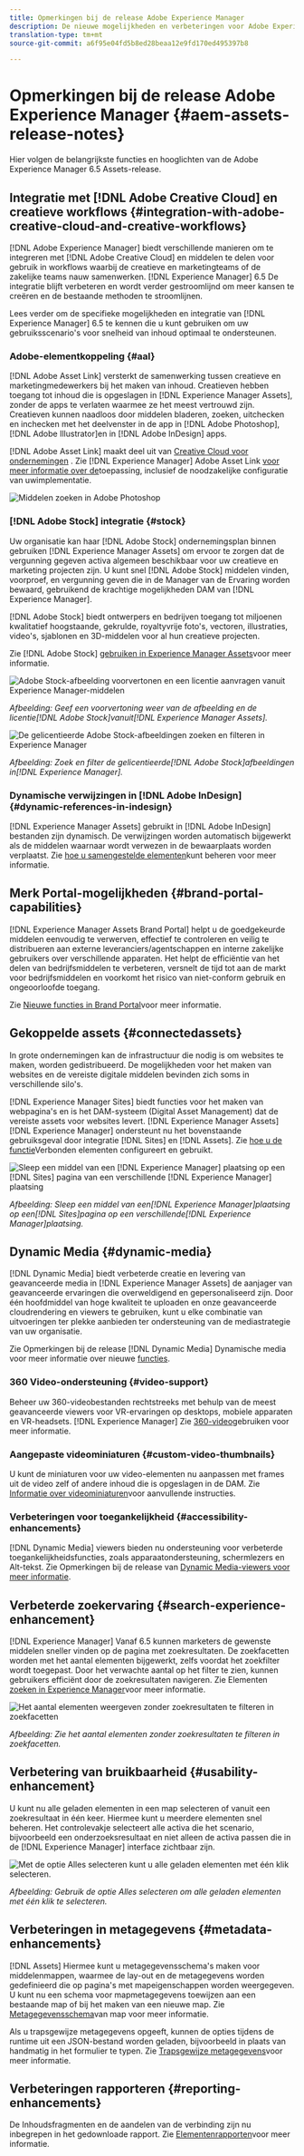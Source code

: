 ```yaml
---
title: Opmerkingen bij de release Adobe Experience Manager
description: De nieuwe mogelijkheden en verbeteringen voor Adobe Experience Manager 6.5-middelen.
translation-type: tm+mt
source-git-commit: a6f95e04fd5b8ed28beaa12e9fd170ed495397b8

---
```



# Opmerkingen bij de release Adobe Experience Manager {#aem-assets-release-notes}

Hier volgen de belangrijkste functies en hooglichten van de Adobe Experience Manager 6.5 Assets-release.

## Integratie met [!DNL Adobe Creative Cloud] en creatieve workflows {#integration-with-adobe-creative-cloud-and-creative-workflows}

[!DNL Adobe Experience Manager] biedt verschillende manieren om te integreren met [!DNL Adobe Creative Cloud] en middelen te delen voor gebruik in workflows waarbij de creatieve en marketingteams of de zakelijke teams nauw samenwerken. [!DNL Experience Manager] 6.5 De integratie blijft verbeteren en wordt verder gestroomlijnd om meer kansen te creëren en de bestaande methoden te stroomlijnen.

Lees verder om de specifieke mogelijkheden en integratie van [!DNL Experience Manager] 6.5 te kennen die u kunt gebruiken om uw gebruiksscenario&#39;s voor snelheid van inhoud optimaal te ondersteunen.

### Adobe-elementkoppeling {#aal}

[!DNL Adobe Asset Link] versterkt de samenwerking tussen creatieve en marketingmedewerkers bij het maken van inhoud. Creatieven hebben toegang tot inhoud die is opgeslagen in [!DNL Experience Manager Assets], zonder de apps te verlaten waarmee ze het meest vertrouwd zijn. Creatieven kunnen naadloos door middelen bladeren, zoeken, uitchecken en inchecken met het deelvenster in de app in [!DNL Adobe Photoshop], [!DNL Adobe Illustrator]en in [!DNL Adobe InDesign] apps.

[!DNL Adobe Asset Link] maakt deel uit van [Creative Cloud voor ondernemingen](https://www.adobe.com/creativecloud/business/enterprise.html) . Zie [!DNL Experience Manager] Adobe Asset Link [voor meer informatie over de](https://helpx.adobe.com/enterprise/using/adobe-asset-link.html)toepassing, inclusief de noodzakelijke configuratie van uwimplementatie.

![Middelen zoeken in Adobe Photoshop](assets/asset_search_photoshop.png)

### [!DNL Adobe Stock] integratie {#stock}

Uw organisatie kan haar [!DNL Adobe Stock] ondernemingsplan binnen gebruiken [!DNL Experience Manager Assets] om ervoor te zorgen dat de vergunning gegeven activa algemeen beschikbaar voor uw creatieve en marketing projecten zijn. U kunt snel [!DNL Adobe Stock] middelen vinden, voorproef, en vergunning geven die in de Manager van de Ervaring worden bewaard, gebruikend de krachtige mogelijkheden DAM van [!DNL Experience Manager].

[!DNL Adobe Stock] biedt ontwerpers en bedrijven toegang tot miljoenen kwalitatief hoogstaande, gekrulde, royaltyvrije foto&#39;s, vectoren, illustraties, video&#39;s, sjablonen en 3D-middelen voor al hun creatieve projecten.

Zie [!DNL Adobe Stock] [gebruiken in Experience Manager Assets](/help/assets/aem-assets-adobe-stock.md)voor meer informatie.

![Adobe Stock-afbeelding voorvertonen en een licentie aanvragen vanuit Experience Manager-middelen](assets/stock_image_preview_license_options.png)

*Afbeelding: Geef een voorvertoning weer van de afbeelding en de licentie[!DNL Adobe Stock]vanuit[!DNL Experience Manager Assets].*

![De gelicentieerde Adobe Stock-afbeeldingen zoeken en filteren in Experience Manager](assets/aem-search-filters2.jpg)

*Afbeelding: Zoek en filter de gelicentieerde[!DNL Adobe Stock]afbeeldingen in[!DNL Experience Manager].*

### Dynamische verwijzingen in [!DNL Adobe InDesign]{#dynamic-references-in-indesign}

[!DNL Experience Manager Assets] gebruikt in [!DNL Adobe InDesign] bestanden zijn dynamisch. De verwijzingen worden automatisch bijgewerkt als de middelen waarnaar wordt verwezen in de bewaarplaats worden verplaatst. Zie [hoe u samengestelde elementen](/help/assets/managing-linked-subassets.md)kunt beheren voor meer informatie.

## Merk Portal-mogelijkheden {#brand-portal-capabilities}

[!DNL Experience Manager Assets Brand Portal] helpt u de goedgekeurde middelen eenvoudig te verwerven, effectief te controleren en veilig te distribueren aan externe leveranciers/agentschappen en interne zakelijke gebruikers over verschillende apparaten. Het helpt de efficiëntie van het delen van bedrijfsmiddelen te verbeteren, versnelt de tijd tot aan de markt voor bedrijfsmiddelen en voorkomt het risico van niet-conform gebruik en ongeoorloofde toegang.

Zie [Nieuwe functies in Brand Portal](https://helpx.adobe.com/experience-manager/brand-portal/using/whats-new.html)voor meer informatie.

## Gekoppelde assets {#connectedassets}

In grote ondernemingen kan de infrastructuur die nodig is om websites te maken, worden gedistribueerd. De mogelijkheden voor het maken van websites en de vereiste digitale middelen bevinden zich soms in verschillende silo&#39;s.

[!DNL Experience Manager Sites] biedt functies voor het maken van webpagina&#39;s en is het DAM-systeem (Digital Asset Management) dat de vereiste assets voor websites levert. [!DNL Experience Manager Assets] [!DNL Experience Manager] ondersteunt nu het bovenstaande gebruiksgeval door integratie [!DNL Sites] en [!DNL Assets]. Zie [hoe u de functie](/help/assets/use-assets-across-connected-assets-instances.md)Verbonden elementen configureert en gebruikt.

![Sleep een middel van een [!DNL Experience Manager] plaatsing op een [!DNL Sites] pagina van een verschillende [!DNL Experience Manager] plaatsing](assets/connected-assets-drag-and-drop-only.gif)

*Afbeelding: Sleep een middel van een[!DNL Experience Manager]plaatsing op een[!DNL Sites]pagina op een verschillende[!DNL Experience Manager]plaatsing.*

##  Dynamic Media {#dynamic-media}

[!DNL Dynamic Media] biedt verbeterde creatie en levering van geavanceerde media in [!DNL Experience Manager Assets] de aanjager van geavanceerde ervaringen die overweldigend en gepersonaliseerd zijn. Door één hoofdmiddel van hoge kwaliteit te uploaden en onze geavanceerde cloudrendering en viewers te gebruiken, kunt u elke combinatie van uitvoeringen ter plekke aanbieden ter ondersteuning van de mediastrategie van uw organisatie.

Zie Opmerkingen bij de release [!DNL Dynamic Media] Dynamische media voor meer informatie over nieuwe [functies](https://docs.adobe.com/content/help/en/dynamic-media-developer-resources/release-notes/s7rn2017.html).

### 360 Video-ondersteuning {#video-support}

Beheer uw 360-videobestanden rechtstreeks met behulp van de meest geavanceerde viewers voor VR-ervaringen op desktops, mobiele apparaten en VR-headsets. [!DNL Experience Manager] Zie [360-video](/help/assets/360-video.md)gebruiken voor meer informatie.

### Aangepaste videominiaturen {#custom-video-thumbnails}

U kunt de miniaturen voor uw video-elementen nu aanpassen met frames uit de video zelf of andere inhoud die is opgeslagen in de DAM. Zie [Informatie over videominiaturen](/help/assets/video.md#about-video-thumbnails-in-dynamic-media-scene-mode)voor aanvullende instructies.

### Verbeteringen voor toegankelijkheid {#accessibility-enhancements}

[!DNL Dynamic Media] viewers bieden nu ondersteuning voor verbeterde toegankelijkheidsfuncties, zoals apparaatondersteuning, schermlezers en Alt-tekst. Zie Opmerkingen bij de release van [Dynamic Media-viewers voor meer informatie](https://docs.adobe.com/content/help/en/dynamic-media-developer-resources/library/home.html).

## Verbeterde zoekervaring {#search-experience-enhancement}

[!DNL Experience Manager] Vanaf 6.5 kunnen marketers de gewenste middelen sneller vinden op de pagina met zoekresultaten. De zoekfacetten worden met het aantal elementen bijgewerkt, zelfs voordat het zoekfilter wordt toegepast. Door het verwachte aantal op het filter te zien, kunnen gebruikers efficiënt door de zoekresultaten navigeren. Zie Elementen [zoeken in Experience Manager](../assets/search-assets.md)voor meer informatie.

![Het aantal elementen weergeven zonder zoekresultaten te filteren in zoekfacetten](/help/assets/assets/asset_search_results_in_facets_filters.png)

*Afbeelding: Zie het aantal elementen zonder zoekresultaten te filteren in zoekfacetten.*

## Verbetering van bruikbaarheid {#usability-enhancement}

U kunt nu alle geladen elementen in een map selecteren of vanuit een zoekresultaat in één keer. Hiermee kunt u meerdere elementen snel beheren. Het controlevakje selecteert alle activa die het scenario, bijvoorbeeld een onderzoeksresultaat en niet alleen de activa passen die in de [!DNL Experience Manager] interface zichtbaar zijn.

![Met de optie Alles selecteren kunt u alle geladen elementen met één klik selecteren.](assets/select-all-in-aem-assets.gif)

*Afbeelding: Gebruik de optie Alles selecteren om alle geladen elementen met één klik te selecteren.*

## Verbeteringen in metagegevens {#metadata-enhancements}

[!DNL Assets] Hiermee kunt u metagegevensschema&#39;s maken voor middelenmappen, waarmee de lay-out en de metagegevens worden gedefinieerd die op pagina&#39;s met mapeigenschappen worden weergegeven. U kunt nu een schema voor mapmetagegevens toewijzen aan een bestaande map of bij het maken van een nieuwe map. Zie [Metagegevensschema](/help/assets/folder-metadata-schema.md)van map voor meer informatie.

Als u trapsgewijze metagegevens opgeeft, kunnen de opties tijdens de runtime uit een JSON-bestand worden geladen, bijvoorbeeld in plaats van handmatig in het formulier te typen. Zie [Trapsgewijze metagegevens](/help/assets/cascading-metadata.md)voor meer informatie.

## Verbeteringen rapporteren {#reporting-enhancements}

De Inhoudsfragmenten en de aandelen van de verbinding zijn nu inbegrepen in het gedownloade rapport. Zie [Elementenrapporten](/help/assets/asset-reports.md)voor meer informatie.
